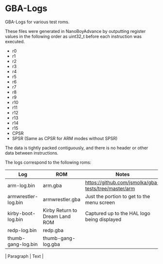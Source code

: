 # GBA-Logs
GBA-Logs for various test roms. 

These files were generated in NanoBoyAdvance by outputting register values in the following order as uint32_t before each instruction was executed. 

- r0
- r1
- r2
- r3
- r4
- r5
- r6
- r7
- r8
- r9
- r10
- r11
- r12
- r13
- r14
- r15
- CPSR
- SPSR (Same as CPSR for ARM modes without SPSR)

The data is tightly packed contiguously, and there is no header or other data between instructions.

The logs correspond to the following roms: 

| Log      | ROM | Notes | 
| ----------- | ----------- | ---- |
| arm-log.bin      | arm.gba       | https://github.com/jsmolka/gba-tests/tree/master/arm |
| armwrestler-log.bin      | armwrestler.gba       | Just the portion to get to the menu screen  |
| kirby-boot-log.bin      | Kirby Return to Dream Land ROM      | Captured up to the HAL logo being displayed  |
| redp-log.bin      | redp.gba       |   |
| thumb-gang-log.bin      | thumb-gang-log.gba       |   |


| Paragraph   | Text        |
